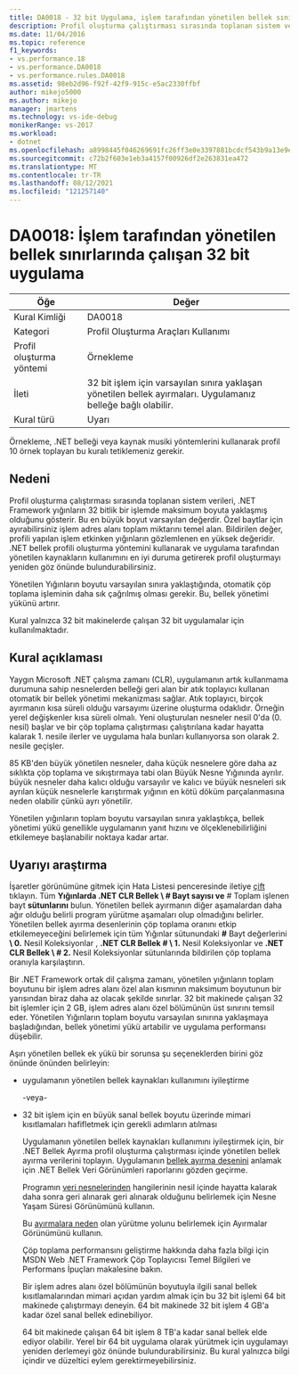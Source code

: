 ```yaml
---
title: DA0018 - 32 bit Uygulama, işlem tarafından yönetilen bellek sınırlarında | Microsoft Docs
description: Profil oluşturma çalıştırması sırasında toplanan sistem verileri, .NET Framework yığınların 32 bitlik bir işlemde maksimum boyuta yaklaşmış olduğunu gösterir.
ms.date: 11/04/2016
ms.topic: reference
f1_keywords:
- vs.performance.18
- vs.performance.DA0018
- vs.performance.rules.DA0018
ms.assetid: 98eb2d96-f92f-42f9-915c-e5ac2330ffbf
author: mikejo5000
ms.author: mikejo
manager: jmartens
ms.technology: vs-ide-debug
monikerRange: vs-2017
ms.workload:
- dotnet
ms.openlocfilehash: a8998445f046269691fc26ff3e0e3397881bcdcf543b9a13e9e4cb1f97348650
ms.sourcegitcommit: c72b2f603e1eb3a4157f00926df2e263831ea472
ms.translationtype: MT
ms.contentlocale: tr-TR
ms.lasthandoff: 08/12/2021
ms.locfileid: "121257140"
---
```

# <a name="da0018-32-bit-application-running-at-process-managed-memory-limits"></a>DA0018: İşlem tarafından yönetilen bellek sınırlarında çalışan 32 bit uygulama

|Öğe|Değer|
|-|-|
|Kural Kimliği|DA0018|
|Kategori|Profil Oluşturma Araçları Kullanımı|
|Profil oluşturma yöntemi|Örnekleme|
|İleti|32 bit işlem için varsayılan sınıra yaklaşan yönetilen bellek ayırmaları. Uygulamanız belleğe bağlı olabilir.|
|Kural türü|Uyarı|

 Örnekleme, .NET belleği veya kaynak musiki yöntemlerini kullanarak profil 10 örnek toplayan bu kuralı tetiklemeniz gerekir.

## <a name="cause"></a>Nedeni
 Profil oluşturma çalıştırması sırasında toplanan sistem verileri, .NET Framework yığınların 32 bitlik bir işlemde maksimum boyuta yaklaşmış olduğunu gösterir. Bu en büyük boyut varsayılan değerdir. Özel baytlar için ayırabilirsiniz işlem adres alanı toplam miktarını temel alan. Bildirilen değer, profili yapılan işlem etkinken yığınların gözlemlenen en yüksek değeridir. .NET bellek profili oluşturma yöntemini kullanarak ve uygulama tarafından yönetilen kaynakların kullanımını en iyi duruma getirerek profil oluşturmayı yeniden göz önünde bulundurabilirsiniz.

 Yönetilen Yığınların boyutu varsayılan sınıra yaklaştığında, otomatik çöp toplama işleminin daha sık çağrılmış olması gerekir. Bu, bellek yönetimi yükünü artırır.

 Kural yalnızca 32 bit makinelerde çalışan 32 bit uygulamalar için kullanılmaktadır.

## <a name="rule-description"></a>Kural açıklaması
 Yaygın Microsoft .NET çalışma zamanı (CLR), uygulamanın artık kullanmama durumuna sahip nesnelerden belleği geri alan bir atık toplayıcı kullanan otomatik bir bellek yönetimi mekanizması sağlar. Atık toplayıcı, birçok ayırmanın kısa süreli olduğu varsayımı üzerine oluşturma odaklıdır. Örneğin yerel değişkenler kısa süreli olmalı. Yeni oluşturulan nesneler nesil 0'da (0. nesil) başlar ve bir çöp toplama çalıştırması çalıştırılana kadar hayatta kalarak 1. nesile ilerler ve uygulama hala bunları kullanıyorsa son olarak 2. nesile geçişler.

 85 KB'den büyük yönetilen nesneler, daha küçük nesnelere göre daha az sıklıkta çöp toplama ve sıkıştırmaya tabi olan Büyük Nesne Yığınında ayrılır. büyük nesneler daha kalıcı olduğu varsayılır ve kalıcı ve büyük nesneleri sık ayrılan küçük nesnelerle karıştırmak yığının en kötü döküm parçalanmasına neden olabilir çünkü ayrı yönetilir.

 Yönetilen yığınların toplam boyutu varsayılan sınıra yaklaştıkça, bellek yönetimi yükü genellikle uygulamanın yanıt hızını ve ölçeklenebilirliğini etkilemeye başlanabilir noktaya kadar artar.

## <a name="how-to-investigate-a-warning"></a>Uyarıyı araştırma
 İşaretler görünümüne gitmek için Hata Listesi penceresinde iletiye [çift](../profiling/marks-view.md) tıklayın. Tüm **Yığınlarda .NET CLR Bellek \\ # Bayt sayısı ve** # Toplam işlenen bayt **sütunlarını** bulun. Yönetilen bellek ayırmanın diğer aşamalardan daha ağır olduğu belirli program yürütme aşamaları olup olmadığını belirler. Yönetilen bellek ayırma desenlerinin çöp toplama oranını etkip etkilemeyeceğini belirlemek için tüm Yığınlar sütunundaki **#** Bayt değerlerini **\\ 0.** Nesil Koleksiyonlar , **.NET CLR Bellek # \\ 1.** Nesil Koleksiyonlar ve **.NET CLR Bellek \\ # 2.** Nesil Koleksiyonlar sütunlarında bildirilen çöp toplama oranıyla karşılaştırın.

 Bir .NET Framework ortak dil çalışma zamanı, yönetilen yığınların toplam boyutunu bir işlem adres alanı özel alan kısmının maksimum boyutunun bir yarısından biraz daha az olacak şekilde sınırlar. 32 bit makinede çalışan 32 bit işlemler için 2 GB, işlem adres alanı özel bölümünün üst sınırını temsil eder. Yönetilen Yığınların toplam boyutu varsayılan sınırına yaklaşmaya başladığından, bellek yönetimi yükü artabilir ve uygulama performansı düşebilir.

 Aşırı yönetilen bellek ek yükü bir sorunsa şu seçeneklerden birini göz önünde önünden belirleyin:

- uygulamanın yönetilen bellek kaynakları kullanımını iyileştirme

   -veya-

- 32 bit işlem için en büyük sanal bellek boyutu üzerinde mimari kısıtlamaları hafifletmek için gerekli adımların atılması

  Uygulamanın yönetilen bellek kaynakları kullanımını iyileştirmek için, bir .NET Bellek Ayırma profil oluşturma çalıştırması içinde yönetilen bellek ayırma verilerini toplayın. Uygulamanın [bellek ayırma desenini](../profiling/dotnet-memory-data-views.md) anlamak için .NET Bellek Veri Görünümleri raporlarını gözden geçirme.

  Programın [veri nesnelerinden](../profiling/object-lifetime-view.md) hangilerinin nesil içinde hayatta kalarak daha sonra geri alınarak geri alınarak olduğunu belirlemek için Nesne Yaşam Süresi Görünümünü kullanın.

  Bu [ayırmalara neden](../profiling/dotnet-memory-allocations-view.md) olan yürütme yolunu belirlemek için Ayırmalar Görünümünü kullanın.

  Çöp toplama performansını geliştirme hakkında daha fazla bilgi için MSDN [](/previous-versions/dotnet/articles/ms973837(v=msdn.10)) Web .NET Framework Çöp Toplayıcısı Temel Bilgileri ve Performans İpuçları makalesine bakın.

  Bir işlem adres alanı özel bölümünün boyutuyla ilgili sanal bellek kısıtlamalarından mimari açıdan yardım almak için bu 32 bit işlemi 64 bit makinede çalıştırmayı deneyin.  64 bit makinede 32 bit işlem 4 GB'a kadar özel sanal bellek edinebiliyor.

  64 bit makinede çalışan 64 bit işlem 8 TB'a kadar sanal bellek elde ediyor olabilir. Yerel bir 64 bit uygulama olarak yürütmek için uygulamayı yeniden derlemeyi göz önünde bulundurabilirsiniz. Bu kural yalnızca bilgi içindir ve düzeltici eylem gerektirmeyebilirsiniz.
